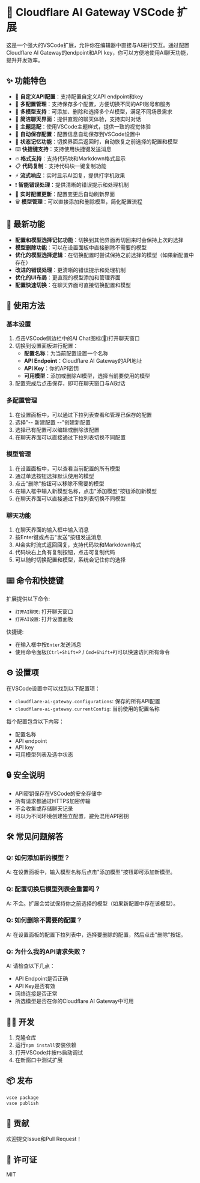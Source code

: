# 🚀 Cloudflare AI Gateway VSCode 扩展

这是一个强大的VSCode扩展，允许你在编辑器中直接与AI进行交互。通过配置Cloudflare AI Gateway的endpoint和API key，你可以方便地使用AI聊天功能，提升开发效率。

## ✨ 功能特色

- 🔌 **自定义API配置**：支持配置自定义API endpoint和key
- 📝 **多配置管理**：支持保存多个配置，方便切换不同的API账号和服务
- 🤖 **多模型支持**：可添加、删除和选择多个AI模型，满足不同场景需求
- 💬 **简洁聊天界面**：提供直观的聊天体验，支持实时对话
- 🎨 **主题适配**：使用VSCode主题样式，提供一致的视觉体验
- 💾 **自动保存配置**：配置信息自动保存到VSCode设置中
- 🔄 **状态记忆功能**：切换界面后返回时，自动恢复之前选择的配置和模型
- ⌨️ **快捷键支持**：支持使用快捷键发送消息
- 🔥 **格式支持**：支持代码块和Markdown格式显示
- 📋 **代码复制**：支持代码块一键复制功能
- ⚡ **流式响应**：实时显示AI回复，提供打字机效果
- ❗ **智能错误处理**：提供清晰的错误提示和处理机制
- 🔄 **实时配置更新**：配置变更后自动刷新界面
- 🗑️ **模型管理**：可以直接添加和删除模型，简化配置流程

## 🚀 最新功能

- **配置和模型选择记忆功能**：切换到其他界面再切回来时会保持上次的选择
- **模型删除功能**：可以在设置面板中直接删除不需要的模型
- **优化的模型选择逻辑**：在切换配置时尝试保持之前选择的模型（如果新配置中存在）
- **改进的错误处理**：更清晰的错误提示和处理机制
- **优化的UI布局**：更直观的模型添加和管理界面
- **配置快速切换**：在聊天界面可直接切换配置和模型

## 📖 使用方法

### 基本设置

1. 点击VSCode侧边栏中的AI Chat图标(💭)打开聊天窗口
2. 切换到设置面板进行配置：
   - **配置名称**：为当前配置设置一个名称
   - **API Endpoint**：Cloudflare AI Gateway的API地址
   - **API Key**：你的API密钥
   - **可用模型**：添加或删除AI模型，选择当前要使用的模型
3. 配置完成后点击保存，即可在聊天窗口与AI对话

### 多配置管理

1. 在设置面板中，可以通过下拉列表查看和管理已保存的配置
2. 选择"-- 新建配置 --"创建新配置
3. 选择已有配置可以编辑或删除该配置
4. 在聊天界面可以直接通过下拉列表切换不同配置

### 模型管理

1. 在设置面板中，可以查看当前配置的所有模型
2. 通过单选按钮选择默认使用的模型
3. 点击"删除"按钮可以移除不需要的模型
4. 在输入框中输入新模型名称，点击"添加模型"按钮添加新模型
5. 在聊天界面可以直接通过下拉列表切换不同模型

### 聊天功能

1. 在聊天界面的输入框中输入消息
2. 按Enter键或点击"发送"按钮发送消息
3. AI会实时流式返回回复，支持代码块和Markdown格式
4. 代码块右上角有复制按钮，点击可复制代码
5. 可以随时切换配置和模型，系统会记住你的选择

## ⌨️ 命令和快捷键

扩展提供以下命令:

- `打开AI聊天`: 打开聊天窗口
- `打开AI设置`: 打开设置面板

快捷键:
- 在输入框中按`Enter`发送消息
- 使用命令面板(`Ctrl+Shift+P` / `Cmd+Shift+P`)可以快速访问所有命令

## ⚙️ 设置项

在VSCode设置中可以找到以下配置项：

- `cloudflare-ai-gateway.configurations`: 保存的所有API配置
- `cloudflare-ai-gateway.currentConfig`: 当前使用的配置名称

每个配置包含以下内容：
- 配置名称
- API endpoint
- API key
- 可用模型列表及选中状态

## 🔒 安全说明

- API密钥保存在VSCode的安全存储中
- 所有请求都通过HTTPS加密传输
- 不会收集或存储聊天记录
- 可以为不同环境创建独立配置，避免混用API密钥

## 🛠️ 常见问题解答

### Q: 如何添加新的模型？
A: 在设置面板中，输入模型名称后点击"添加模型"按钮即可添加新模型。

### Q: 配置切换后模型列表会重置吗？
A: 不会。扩展会尝试保持你之前选择的模型（如果新配置中存在该模型）。

### Q: 如何删除不需要的配置？
A: 在设置面板的配置下拉列表中，选择要删除的配置，然后点击"删除"按钮。

### Q: 为什么我的API请求失败？
A: 请检查以下几点：
   - API Endpoint是否正确
   - API Key是否有效
   - 网络连接是否正常
   - 所选模型是否在你的Cloudflare AI Gateway中可用

## 👨‍💻 开发

1. 克隆仓库
2. 运行`npm install`安装依赖
3. 打开VSCode并按`F5`启动调试
4. 在新窗口中测试扩展

## 📦 发布

```bash
vsce package
vsce publish
```

## 🤝 贡献

欢迎提交Issue和Pull Request！

## 📄 许可证

MIT

